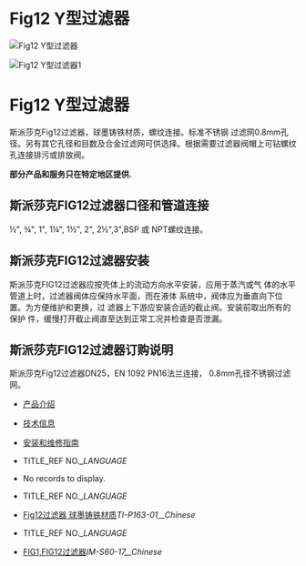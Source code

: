 

# Fig12 Y型过滤器

![Fig12 Y型过滤器](/d/file/strainers/f3dfd52e353b866605d3cb9ea0799fa5.jpg)

![Fig12 Y型过滤器1](/d/file/strainers/f3dfd52e353b866605d3cb9ea0799fa5.jpg)

# Fig12 Y型过滤器

斯派莎克Fig12过滤器，球墨铸铁材质，螺纹连接。标准不锈钢 过滤网0.8mm孔径。另有其它孔径和目数及合金过滤网可供选择。根据需要过滤器阀帽上可钻螺纹孔连接排污或排放阀。

**部分产品和服务只在特定地区提供.**

## 斯派莎克FIG12过滤器口径和管道连接

½", ¾", 1", 1¼", 1½", 2", 2½",3",BSP 或 NPT螺纹连接。

## 斯派莎克FIG12过滤器安装

斯派莎克FIG12过滤器应按壳体上的流动方向水平安装，应用于蒸汽或气 体的水平管道上时，过滤器阀体应保持水平面，而在液体 系统中，阀体应为垂直向下位置。为方便维护和更换，过 滤器上下游应安装合适的截止阀。安装前取出所有的保护 件，缓慢打开截止阀直至达到正常工况并检查是否泄漏。

## 斯派莎克FIG12过滤器订购说明

斯派莎克Fig12过滤器DN25，EN 1092 PN16法兰连接， 0.8mm孔径不锈钢过滤网。

-   [产品介绍](javascript:navactive(1);)
-   [技术信息](javascript:navactive(2);)
-   [安装和维修指南](javascript:navactive(3);)

-   TITLE_REF NO.__LANGUAGE_
-   No records to display.

-   TITLE_REF NO.__LANGUAGE_
-   [Fig12过滤器 球墨铸铁材质](/d/pdf/TI-P163-01-Fig12%20球墨铸铁过滤器.pdf)_TI-P163-01__Chinese_

-   TITLE_REF NO.__LANGUAGE_
-   [FIG1,FIG12过滤器](/d/pdf/IM-S60-17-FIG1,FIG12过滤器.pdf)_IM-S60-17__Chinese_
